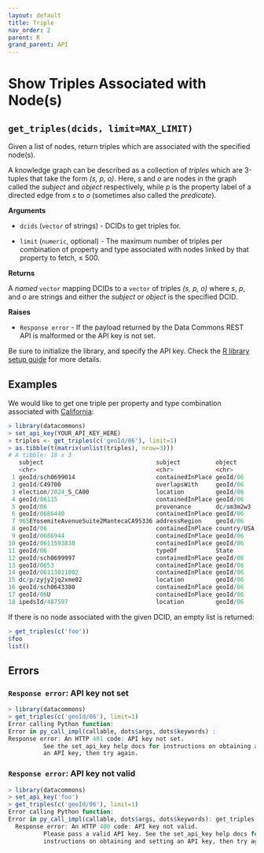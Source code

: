 ```yaml
---
layout: default
title: Triple
nav_order: 2
parent: R
grand_parent: API
---
```


# Show Triples Associated with Node(s)

## `get_triples(dcids, limit=MAX_LIMIT)`

Given a list of nodes, return triples which are associated with the specified
node(s).

A knowledge graph can be described as a collection of *triples* which are
3-tuples that take the form *(s, p, o)*. Here, *s* and *o* are nodes in the
graph called the *subject* and *object* respectively, while *p* is the property
label of a directed edge from *s* to *o* (sometimes also called the *predicate*).

**Arguments**

* `dcids` (`vector` of strings) - DCIDs to get triples for.

* `limit` (`numeric`, optional) - The maximum number of triples per combination of
    property and type associated with nodes linked by that property to fetch,
    ≤ 500.

**Returns**

A *named* `vector` mapping DCIDs to a `vector` of triples *(s, p, o)* where *s*, *p*, and *o* are
strings and either the *subject* or *object* is the specified DCID.

**Raises**

* `Response error` - If the payload returned by the Data Commons REST API is malformed or the API key is not set.

Be sure to initialize the library, and specify the API key. Check the [R library setup guide](/api/r/) for more details.

## Examples

We would like to get one triple per property and type combination associated with
[California](https://browser.datacommons.org/kg?dcid=geoId/06):

```r
> library(datacommons)
> set_api_key(YOUR_API_KEY_HERE)
> triples <- get_triples(c('geoId/06'), limit=1)
> as.tibble(t(matrix(unlist(triples), nrow=3)))
# A tibble: 18 x 3
   subject                                subject          object         
   <chr>                                  <chr>            <chr>      
 1 geoId/sch0699014                       containedInPlace geoId/06   
 2 geoId/C49700                           overlapsWith     geoId/06   
 3 election/2024_S_CA00                   location         geoId/06   
 4 geoId/06115                            containedInPlace geoId/06   
 5 geoId/06                               provenance       dc/sm3m2w3 
 6 geoId/0686440                          containedInPlace geoId/06   
 7 965EYosemiteAvenueSuite2MantecaCA95336 addressRegion    geoId/06   
 8 geoId/06                               containedInPlace country/USA
 9 geoId/0686944                          containedInPlace geoId/06   
10 geoId/0611593830                       containedInPlace geoId/06   
11 geoId/06                               typeOf           State      
12 geoId/sch0699997                       containedInPlace geoId/06   
13 geoId/0653                             containedInPlace geoId/06   
14 geoId/06113011002                      containedInPlace geoId/06   
15 dc/p/zyjy2jq2xme02                     location         geoId/06   
16 geoId/sch0643380                       containedInPlace geoId/06   
17 geoId/06U                              containedInPlace geoId/06   
18 ipedsId/487597                         location         geoId/06  
```

If there is no node associated with the given DCID, an empty list is returned:

```r
> get_triples(c('foo'))
$foo
list()
```

## Errors

### `Response error`: API key not set

```r
> library(datacommons)
> get_triples(c('geoId/06'), limit=1)
Error calling Python function:
Error in py_call_impl(callable, dots$args, dots$keywords) : 
Response error: An HTTP 401 code: API key not set.
          See the set_api_key help docs for instructions on obtaining and setting
          an API key, then try again.
```

### `Response error`: API key not valid

```r
> library(datacommons)
> set_api_key('foo')
> get_triples(c('geoId/06'), limit=1)
Error calling Python function:
Error in py_call_impl(callable, dots$args, dots$keywords): get_triples
  Response error: An HTTP 400 code: API key not valid.
          Please pass a valid API key. See the set_api_key help docs for
          instructions on obtaining and setting an API key, then try again.
```
